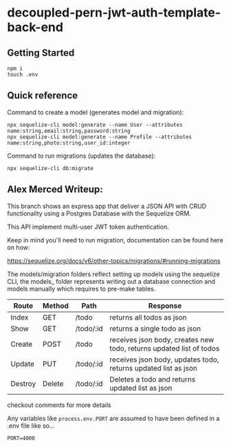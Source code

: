 # decoupled-pern-jwt-auth-template-back-end 

## Getting Started
```
npm i
touch .env
```


## Quick reference


Command to create a model (generates model and migration):
```
npx sequelize-cli model:generate --name User --attributes name:string,email:string,password:string
npx sequelize-cli model:generate --name Profile --attributes name:string,photo:string,user_id:integer
```

Command to run migrations (updates the database):
```
npx sequelize-cli db:migrate
```


## Alex Merced Writeup:

This branch shows an express app that deliver a JSON API with CRUD functionality using a Postgres Database with the Sequelize ORM.

This API implement multi-user JWT token authentication.

Keep in mind you'll need to run migration, documentation can be found here on how:

https://sequelize.org/docs/v6/other-topics/migrations/#running-migrations

The models/migration folders reflect setting up models using the sequelize CLI, the models_ folder represents writing out a database connection and models manually which requires to pre-make tables.

|Route|Method|Path|Response|
|-----|------|----|--------|
|Index|GET|/todo| returns all todos as json |
|Show|GET|/todo/:id| returns a single todo as json |
|Create|POST|/todo| receives json body, creates new todo, returns updated list of todos |
|Update|PUT|/todo/:id| receives json body, updates todo, returns updated list as json |
|Destroy|Delete|/todo/:id| Deletes a todo and returns updated list as json |

checkout comments for more details

Any variables like `process.env.PORT` are assumed to have been defined in a .env file like so...

```
PORT=4000
```